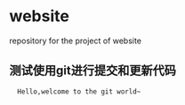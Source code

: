 # website
repository for the project of website

## 测试使用git进行提交和更新代码

```
  Hello,welcome to the git world~
```
